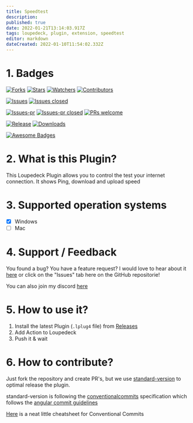 ```yaml
---
title: Speedtest
description: 
published: true
date: 2022-01-21T13:14:03.917Z
tags: loupedeck, plugin, extension, speedtest
editor: markdown
dateCreated: 2022-01-10T11:54:02.332Z
---
```


# 1. Badges
[![Forks](https://img.shields.io/github/forks/XeroxDev/Loupedeck-plugin-Speedtest?color=blue&style=for-the-badge)](https://github.com/XeroxDev/Loupedeck-plugin-Speedtest/network/members) [![Stars](https://img.shields.io/github/stars/XeroxDev/Loupedeck-plugin-Speedtest?color=yellow&style=for-the-badge)](https://github.com/XeroxDev/Loupedeck-plugin-Speedtest/stargazers) [![Watchers](https://img.shields.io/github/watchers/XeroxDev/Loupedeck-plugin-Speedtest?color=lightgray&style=for-the-badge)](https://github.com/XeroxDev/Loupedeck-plugin-Speedtest/watchers) [![Contributors](https://img.shields.io/github/contributors/XeroxDev/Loupedeck-plugin-Speedtest?color=green&style=for-the-badge)](https://github.com/XeroxDev/Loupedeck-plugin-Speedtest/graphs/contributors)

[![Issues](https://img.shields.io/github/issues/XeroxDev/Loupedeck-plugin-Speedtest?color=yellow&style=for-the-badge)](https://github.com/XeroxDev/Loupedeck-plugin-Speedtest/issues) [![Issues closed](https://img.shields.io/github/issues-closed/XeroxDev/Loupedeck-plugin-Speedtest?color=yellow&style=for-the-badge)](https://github.com/XeroxDev/Loupedeck-plugin-Speedtest/issues?q=is%3Aissue+is%3Aclosed)

[![Issues-pr](https://img.shields.io/github/issues-pr/XeroxDev/Loupedeck-plugin-Speedtest?color=yellow&style=for-the-badge)](https://github.com/XeroxDev/Loupedeck-plugin-Speedtest/pulls) [![Issues-pr closed](https://img.shields.io/github/issues-pr-closed/XeroxDev/Loupedeck-plugin-Speedtest?color=yellow&style=for-the-badge)](https://github.com/XeroxDev/Loupedeck-plugin-Speedtest/pulls?q=is%3Apr+is%3Aclosed) [![PRs welcome](https://img.shields.io/badge/PRs-welcome-brightgreen.svg?style=for-the-badge)](https://github.com/XeroxDev/Loupedeck-plugin-Speedtest/compare)

<!-- [![Build](https://img.shields.io/github/workflow/status/XeroxDev/Loupedeck-plugin-Speedtest/CI-CD?style=for-the-badge)](https://github.com/XeroxDev/Loupedeck-plugin-Speedtest/actions?query=workflow%3A%22CI-CD%22) -->
[![Release](https://img.shields.io/github/release/XeroxDev/Loupedeck-plugin-Speedtest?color=black&style=for-the-badge)](https://github.com/XeroxDev/Loupedeck-plugin-Speedtest/releases) [![Downloads](https://img.shields.io/github/downloads/XeroxDev/Loupedeck-plugin-Speedtest/total.svg?color=cyan&style=for-the-badge&logo=github)]()

[![Awesome Badges](https://img.shields.io/badge/badges-awesome-green?style=for-the-badge)](https://shields.io)

# 2. What is this Plugin?
This Loupedeck Plugin allows you to control the test your internet connection. It shows Ping, download and upload speed

# 3. Supported operation systems
- [X] Windows
- [ ] Mac

# 4. Support / Feedback
You found a bug? You have a feature request? I would love to hear about it [here](https://github.com/XeroxDev/Loupedeck-plugin-Speedtest/issues/new/choose) or click on the "Issues" tab here on the GitHub repositorie!

You can also join my discord [here](https://s.tswi.me/discord)

# 5. How to use it?

1. Install the latest Plugin (`.lplug4` file) from [Releases](https://github.com/XeroxDev/Loupedeck-plugin-Speedtest/releases)
2. Add Action to Loupedeck
3. Push it & wait

# 6. How to contribute?

Just fork the repository and create PR's, but we use [standard-version](https://github.com/conventional-changelog/standard-version) to optimal release the plugin.

standard-version is following the [conventionalcommits](https://www.conventionalcommits.org) specification which follows the [angular commit guidelines](https://github.com/angular/angular/blob/22b96b9/CONTRIBUTING.md#-commit-message-guidelines)

[Here](https://kapeli.com/cheat_sheets/Conventional_Commits.docset/Contents/Resources/Documents/index) is a neat little cheatsheet for Conventional Commits
